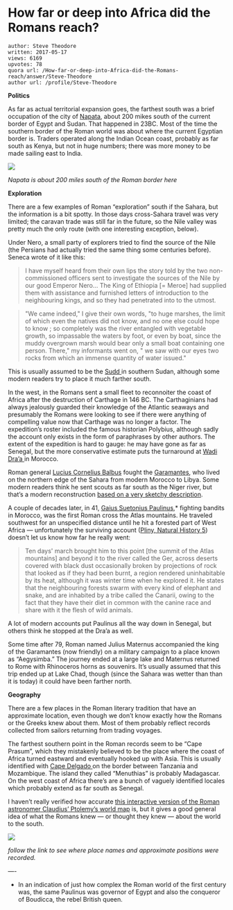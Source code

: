 # How far or deep into Africa did the Romans reach?

	author: Steve Theodore
	written: 2017-05-17
	views: 6169
	upvotes: 78
	quora url: /How-far-or-deep-into-Africa-did-the-Romans-reach/answer/Steve-Theodore
	author url: /profile/Steve-Theodore


__Politics__ 

As far as actual territorial expansion goes, the farthest south was a brief occupation of the city of [Napata](https://en.m.wikipedia.org/wiki/Napata), about 200 mikes south of the current border of Egypt and Sudan. That happened in 23BC. Most of the time the southern border of the Roman world was about where the current Egyptian border is. Traders operated along the Indian Ocean coast, probably as far south as Kenya, but not in huge numbers; there was more money to be made sailing east to India.

![](https://qph.fs.quoracdn.net/main-qimg-839067f350e81e5e16c66c1bffe53ed0-c)

_Napata is about 200 miles south of the Roman border here_ 

__Exploration__ 

There are a few examples of Roman “exploration” south if the Sahara, but the information is a bit spotty. In those days cross-Sahara travel was very limited; the caravan trade was still far in the future, so the Nile valley was pretty much the only route (with one interesting exception, below).

Under Nero, a small party of explorers tried to find the source of the Nile (the Persians had actually tried the same thing some centuries before). Seneca wrote of it like this:

> I have myself heard from their own lips the story told by the two non-commissioned officers sent to investigate the sources of the Nile by our
good Emperor Nero… The King of Ethiopia [= Meroe] had
supplied them with assistance and furnished letters of introduction to the neighbouring kings, and so they had penetrated into to the utmost.

> "We came indeed," I give their own words, "to huge marshes,
the limit of which even the natives did not know, and no one else could hope to know ; so completely was the river entangled with vegetable growth, so impassable the waters by foot, or even by boat, since the muddy overgrown marsh would bear only a small boat containing one person. There," my informants went on, " we saw with our eyes two rocks from which an immense quantity of water issued."

This is usually assumed to be the [Sudd ](https://en.wikipedia.org/wiki/Sudd)in southern Sudan, although some modern readers try to place it much farther south.

In the west, in the Romans sent a small fleet to reconnoiter the coast of Africa after the destruction of Carthage in 146 BC. The Carthaginians had always jealously guarded their knowledge of the Atlantic seaways and presumably the Romans were looking to see if there were anything of compelling value now that Carthage was no longer a factor. The expedition’s roster included the famous historian Polybius, although sadly the account only exists in the form of paraphrases by other authors. The extent of the expedition is hard to gauge: he may have gone as far as Senegal, but the more conservative estimate puts the turnaround at [Wadi Dra’a ](https://en.wikipedia.org/wiki/Draa_River)in Morocco.

Roman general [Lucius Cornelius Balbus](https://en.wikipedia.org/wiki/Lucius_Cornelius_Balbus_the_Younger) fought the [Garamantes](https://en.wikipedia.org/wiki/Garamantes), who lived on the northern edge of the Sahara from modern Morocco to Libya. Some modern readers think he sent scouts as far south as the Niger river, but that’s a modern reconstruction [based on a very sketchy description](https://books.google.com/books?id=qJMTDgAAQBAJ&pg=PA121&lpg=PA121&dq=pliny+balbus&source=bl&ots=XznEgpM-4f&sig=tRvr11cOL-OkupTzmHUuoN-2-i8&hl=en&sa=X&ved=0ahUKEwi7tOacqffTAhVBT2MKHb65DoYQ6AEILTAB#v=onepage&q=pliny%20balbus&f=false).

A couple of decades later, in 41, [Gaius Suetonius Paulinus](https://en.wikipedia.org/wiki/Gaius_Suetonius_Paulinus),* fighting bandits in Morocco, was the first Roman cross the Atlas mountains. He traveled southwest for an unspecified distance until he hit a forested part of West Africa — unfortunately the surviving account ([Pliny, Natural History 5](http://www.attalus.org/translate/pliny_hn5a.html)) doesn’t let us know how far he really went:

> Ten days' march brought him to this point [the summit of the Atlas mountains] and beyond it to the river called the Ger, across deserts covered with black dust occasionally broken by projections of rock that looked as if they had been burnt, a region rendered uninhabitable by its heat, although it was winter time when he explored it. He states that the neighbouring forests swarm with every kind of elephant and snake, and are inhabited by a tribe called the Canarii, owing to the fact that they have their diet in common with the canine race and share with it the flesh of wild animals.

A lot of modern accounts put Paulinus all the way down in Senegal, but others think he stopped at the Dra’a as well.

Some time after 79, Roman named Julius Maternus accompanied the king of the Garamantes (now friendly) on a military campaign to a place known as “Aegysimba.” The journey ended at a large lake and Maternus returned to Rome with Rhinoceros horns as souvenirs. It’s usually assumed that this trip ended up at Lake Chad, though (since the Sahara was wetter than than it is today) it could have been farther north.

__Geography__ 

There are a few places in the Roman literary tradition that have an approximate location, even though we don’t know exactly how the Romans or the Greeks knew about them. Most of them probably reflect records collected from sailors returning from trading voyages.

The farthest southern point in the Roman records seem to be “Cape Prasum”, which they mistakenly believed to be the place where the coast of Africa turned eastward and eventually hooked up with Asia. This is usually identified with [Cape Delgado ](https://en.wikipedia.org/wiki/Cape_Delgado)on the border between Tanzania and Mozambique. The island they called “Menuthias” is probably Madagascar. On the west coast of Africa there’s are a bunch of vaguely identified locales which probably extend as far south as Senegal.

I haven’t really verified how accurate [this interactive version of the Roman astronomer Claudius’ Ptolemy’s world map](http://members.casema.nl/h.vandeukeren/histotron/ptol_index.htm) is, but it gives a good general idea of what the Romans knew — or thought they knew — about the world to the south.

![](https://qph.fs.quoracdn.net/main-qimg-0e4719c92ba3849609dd48ef073225b2)

_follow the link to see where place names and approximate positions were recorded._ 

—-
* In an indication of just how complex the Roman world of the first century was, the same Paulinus was governor of Egypt and also the conqueror of Boudicca, the rebel British queen.

